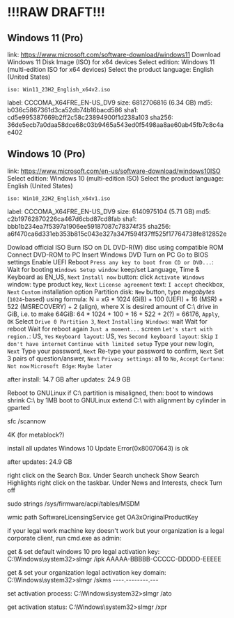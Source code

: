 # !!!RAW DRAFT!!!


## Windows 11 (Pro)

link: https://www.microsoft.com/software-download/windows11
Download Windows 11 Disk Image (ISO) for x64 devices
Select edition: Windows 11 (multi-edition ISO for x64 devices)
Select the product language: English (United States)

    iso: Win11_23H2_English_x64v2.iso
  label: CCCOMA_X64FRE_EN-US_DV9
   size: 6812706816 (6.34 GB)
    md5: b036c5867361d3ca52db74b16bacd586
   sha1: cd5e995387669b2ff2c58c23894900f1d238a103
 sha256: 36de5ecb7a0daa58dce68c03b9465a543ed0f5498aa8ae60ab45fb7c8c4ae402


## Windows 10 (Pro)

link: https://www.microsoft.com/en-us/software-download/windows10ISO
Select edition: Windows 10 (multi-edition ISO)
Select the product language: English (United States)

    iso: Win10_22H2_English_x64v1.iso
  label: CCCOMA_X64FRE_EN-US_DV9
   size: 6140975104 (5.71 GB)
    md5: c2b19762870226ca467d6cbd87cd8fab
   sha1: bbb1b234ea7f5397a1906ee59187087c78374f35
 sha256: a6f470ca6d331eb353b815c043e327a347f594f37ff525f17764738fe812852e

Dowload official ISO
Burn ISO on DL DVD-R(W) disc using compatible ROM
Connect DVD-ROM to PC
Insert Windows DVD
Turn on PC
Go to BIOS settings
Enable UEFI
Reboot
`Press any key to boot from CD or DVD...`: <press>
Wait for booting
`Windows Setup window`: keep/set Language, Time & Keyboard as EN_US, `Next`
`Install now` button: click
`Activate Windows` window: type product key, `Next`
`License agreement` text: `I accept` checkbox, `Next`
`Custom` installation option
Partition disk: `New` button, type _megabytes_ (`1024`-based) using formula: N = xG * 1024 (GiB) + 100 (UEFI) + 16 (MSR) + 522 (MSRECOVERY) + 2 (align), where X is desired amount of C:\ drive in GiB, i.e. to make 64GiB: 64 * 1024 + 100 + 16 + 522 + 2(?) = 66176, `Apply`, `OK`
Select `Drive 0 Partition 3`, `Next`
`Installing Windows`: wait
Wait for reboot
Wait for reboot again
`Just a moment...` screen
`Let's start with region.`: US, `Yes`
`Keyboard layout`: US, `Yes`
`Second keyboard layout`: `Skip`
`I don't have internet`
`Continue with limited setup`
Type your new login, `Next`
Type your password, `Next`
Re-type your password to confirm, `Next`
Set 3 pairs of question/answer, `Next`
`Privacy settings`: all to `No`, `Accept`
`Cortana`: `Not now`
`Microsoft Edge`: `Maybe later`

after install: 14.7 GB
after updates: 24.9 GB

Reboot to GNULinux
if C:\ partition is misaligned, then:
boot to windows
shrink C:\ by 1MB
boot to GNULinux
extend C:\ with alignment by cylinder in gparted

sfc /scannow

4K (for metablock?)

install all updates
Windows 10 Update Error(0x80070643) is ok

after updates: 24.9 GB

right click on the Search Box. Under Search uncheck Show Search Highlights
right click on the taskbar. Under News and Interests, check Turn off

sudo strings /sys/firmware/acpi/tables/MSDM

wmic path SoftwareLicensingService get OA3xOriginalProductKey

if your legal work machine key doesn't work but your organization is a legal corporate client, run cmd.exe as admin:

get & set default windows 10 pro legal activation key:
C:\Windows\system32>slmgr /ipk AAAAA-BBBBB-CCCCC-DDDDD-EEEEE

get & set your organization legal activation key domain:
C:\Windows\system32>slmgr /skms  ----.--------.---

set activation process:
C:\Windows\system32>slmgr /ato

get activation status:
C:\Windows\system32>slmgr /xpr

